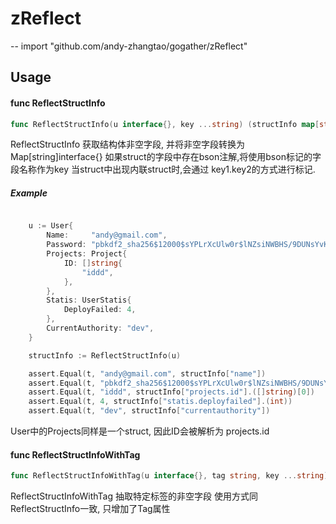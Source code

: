 # zReflect
--
    import "github.com/andy-zhangtao/gogather/zReflect"


## Usage

#### func  ReflectStructInfo

```go
func ReflectStructInfo(u interface{}, key ...string) (structInfo map[string]interface{})
```
ReflectStructInfo 获取结构体非空字段, 并将非空字段转换为Map[string]interface{}
如果struct的字段中存在bson注解,将使用bson标记的字段名称作为key 当struct中出现内联struct时,会通过
key1.key2的方式进行标记.

##### Example

```go

    u := User{
    	Name:     "andy@gmail.com",
    	Password: "pbkdf2_sha256$12000$sYPLrXcUlw0r$lNZsiNWBHS/9DUNsYvKYtL1UjxUPv+IKaYJ5JMJtz9U=",
    	Projects: Project{
    		ID: []string{
    			"iddd",
    		},
    	},
    	Statis: UserStatis{
    		DeployFailed: 4,
    	},
    	CurrentAuthority: "dev",
    }

    structInfo := ReflectStructInfo(u)

    assert.Equal(t, "andy@gmail.com", structInfo["name"])
    assert.Equal(t, "pbkdf2_sha256$12000$sYPLrXcUlw0r$lNZsiNWBHS/9DUNsYvKYtL1UjxUPv+IKaYJ5JMJtz9U=", structInfo["password"])
    assert.Equal(t, "iddd", structInfo["projects.id"].([]string)[0])
    assert.Equal(t, 4, structInfo["statis.deployfailed"].(int))
    assert.Equal(t, "dev", structInfo["currentauthority"])

```

User中的Projects同样是一个struct, 因此ID会被解析为 projects.id

#### func  ReflectStructInfoWithTag

```go
func ReflectStructInfoWithTag(u interface{}, tag string, key ...string) (structInfo map[string]interface{})
```
ReflectStructInfoWithTag 抽取特定标签的非空字段 使用方式同ReflectStructInfo一致, 只增加了Tag属性
